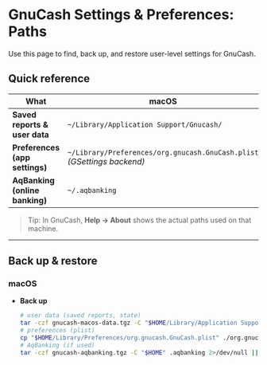 # GnuCash Settings & Preferences: Paths

Use this page to find, back up, and restore user-level settings for GnuCash.

## Quick reference

| What | macOS | Windows | Linux |
|---|---|---|---|
| **Saved reports & user data** | `~/Library/Application Support/Gnucash/` | `%APPDATA%\GnuCash\` | `~/.local/share/gnucash/` *(old: `~/.gnucash`)* |
| **Preferences (app settings)** | `~/Library/Preferences/org.gnucash.GnuCash.plist` *(GSettings backend)* | Registry: `HKCU\Software\GSettings` *(org.gnucash.*)* | `dconf` (GSettings): `dconf dump /org/gnucash/` |
| **AqBanking (online banking)** | `~/.aqbanking` | `C:\Users\<you>\aqbanking\` *(if used)* | `~/.aqbanking` |

> Tip: In GnuCash, **Help → About** shows the actual paths used on that machine.

---

## Back up & restore

### macOS
- **Back up**
  ```bash
  # user data (saved reports, state)
  tar -czf gnucash-macos-data.tgz -C "$HOME/Library/Application Support" Gnucash
  # preferences (plist)
  cp "$HOME/Library/Preferences/org.gnucash.GnuCash.plist" ./org.gnucash.GnuCash.plist.backup 2>/dev/null || true
  # AqBanking (if used)
  tar -czf gnucash-aqbanking.tgz -C "$HOME" .aqbanking 2>/dev/null || true

